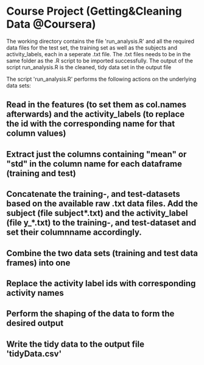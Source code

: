 Course Project (Getting&Cleaning Data @Coursera)
================================================

The working directory contains the file 'run_analysis.R' and all the required data files for the test set, the training set as well as the subjects and activity_labels, each in a seperate .txt file.
The .txt files needs to be in the same folder as the .R script to be imported successfully.
The output of the script run_analysis.R is the cleaned, tidy data set in the output file 
 
The script 'run_analysis.R' performs the following actions on the underlying data sets:

## Read in the features (to set them as col.names afterwards) and the activity_labels (to replace the id with the corresponding name for that column values)
## Extract just the columns containing "mean" or "std" in the column name for each dataframe (training and test)
## Concatenate the training-, and test-datasets based on the available raw .txt data files. Add the subject (file subject*.txt) and the activity_label (file y_*.txt) to the training-, and test-dataset and set their columnname accordingly.
## Combine the two data sets (training and test data frames) into one
## Replace the activity label ids with corresponding activity names
## Perform the shaping of the data to form the desired output 
## Write the tidy data to the output file 'tidyData.csv'

